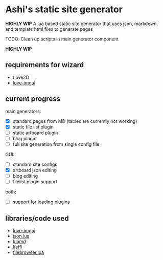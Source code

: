# Ashi's static site generator
**HIGHLY WIP**
A lua based static site generator that uses json, markdown, and template html files to generate pages

TODO: Clean up scripts in main generator component

**HIGHLY WIP**
## requirements for wizard
- Love2D
- [love-imgui](https://github.com/MikuAuahDark/love-imgui)

## current progress

main generators:
- [x] standard pages from MD (tables are currently not working)
- [x] static file list plugin
- [ ] static artboard plugin
- [ ] blog plugin
- [ ] full site generation from single config file

GUI:
- [ ] standard site configs
- [x] artboard json editing
- [ ] blog editing
- [ ] filelist plugin support

both:
- [ ] support for loading plugins

## libraries/code used
- [love-imgui](https://github.com/MikuAuahDark/love-imgui)
- [json.lua](https://github.com/rxi/json.lua)
- [luamd](https://github.com/bakpakin/luamd)
- [lfsffi](https://github.com/sonoro1234/luafilesystem/blob/unicode/lfs_ffi.lua)
- [filebrowser.lua](https://github.com/sonoro1234/LuaJIT-ImGui/blob/docking_inter/examples/filebrowser.lua)
